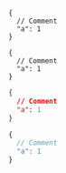 ```json5
{
  // Comment
  "a": 1
}
```

```hjson
{
  // Comment
  "a": 1
}
```

```json
{
  // Comment
  "a": 1
}
```

```js
{
  // Comment
  "a": 1
}
```
